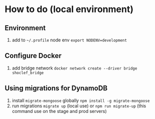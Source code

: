 # How to do (local environment)

## Environment
1. add to `~/.profile` node env `export NODENV=development`

## Configure Docker

1. add bridge network `docker network create --driver bridge shoclef_bridge`

## Using migrations for DynamoDB

1. install `migrate-mongoose` globally `npm install -g migrate-mongoose`
2. run migrations `migrate up` (local use) or `npm run migrate-up` (this command use on the stage and prod servers)


